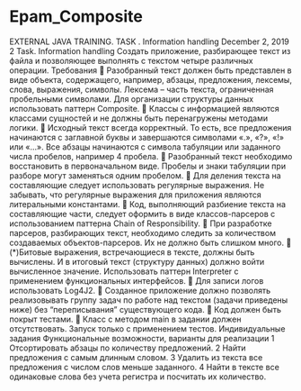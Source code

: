 # Epam_Composite
EXTERNAL JAVA TRAINING. TASK . Information handling
December 2, 2019 2
Task. Information handling
Cоздать приложение, разбирающее текст из файла и позволяющее
выполнять с текстом четыре различных операции.
Требования
 Разобранный текст должен быть представлен в виде объекта, содержащего, например,
абзацы, предложения, лексемы, слова, выражения, символы. Лексема – часть текста,
ограниченная пробельными символами. Для организации структуры данных
использовать паттерн Composite.
 Классы с информацией являются классами сущностей и не должны быть перенагружены
методами логики.
 Исходный текст всегда корректный. То есть, все предложения начинаются с заглавной
буквы и завершаются символами «.», «?», «!» или «...». Все абзацы начинаются с
символа табуляции или заданного числа пробелов, например 4 пробела.
 Разобранный текст необходимо восстановить в первоначальном виде. Пробелы и знаки
табуляции при разборе могут заменяться одним пробелом.
 Для деления текста на составляющие следует использовать регулярные выражения. Не
забывать, что регулярные выражения для приложения являются литеральными
константами.
 Код, выполняющий разбиение текста на составляющие части, следует оформить в виде
классов-парсеров с использованием паттерна Chain of Responsibility.
 При разработке парсеров, разбирающих текст, необходимо следить за количеством
создаваемых объектов-парсеров. Их не должно быть слишком много.
 (*)Битовые выражения, встречающиеся в тексте, должны быть вычислены. И в итоговый
текст (структуру данных) должно войти вычисленное значение. Использовать паттерн
Interpreter с применением функциональных интерфейсов.
 Для записи логов использовать Log4J2.
 Созданное приложение должно позволять реализовывать группу задач по работе над
текстом (задачи приведены ниже) без “переписывания” существующего кода.
 Код должен быть покрыт тестами.
 Класс с методом main в задании должен отсутствовать. Запуск только с применением
тестов.
Индивидуальные задания
Функциональные возможности, варианты для реализации
1 Отсортировать абзацы по количеству предложений.
2 Найти предложения с самым длинным словом.
3 Удалить из текста все предложения с числом слов меньше заданного.
4 Найти в тексте все одинаковые слова без учета регистра и посчитать их количество.
